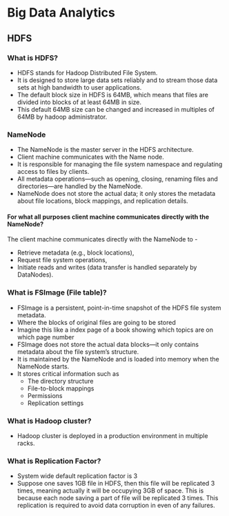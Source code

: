 # Big Data Analytics


## HDFS

### What is HDFS?
- HDFS stands for Hadoop Distributed File System.
- It is designed to store large data sets reliably and to stream those data sets at high bandwidth to user applications.
- The default block size in HDFS is 64MB, which means that files are divided into blocks of at least 64MB in size.
- This default 64MB size can be changed and increased in multiples of 64MB by hadoop administrator.


### NameNode
- The NameNode is the master server in the HDFS architecture.
- Client machine communicates with the Name node.
- It is responsible for managing the file system namespace and regulating access to files by clients.
- All metadata operations—such as opening, closing, renaming files and directories—are handled by the NameNode.
- NameNode does not store the actual data; it only stores the metadata about file locations, block mappings, and replication details.

#### For what all purposes client machine communicates directly with the NameNode?
The client machine communicates directly with the NameNode to -
- Retrieve metadata (e.g., block locations),
- Request file system operations,
- Initiate reads and writes (data transfer is handled separately by DataNodes).

### What is FSImage (File table)?
- FSImage is a persistent, point-in-time snapshot of the HDFS file system metadata.
- Where the blocks of original files are going to be stored
- Imagine this like a index page of a book showing which topics are on which page number
- FSImage does not store the actual data blocks—it only contains metadata about the file system’s structure.
- It is maintained by the NameNode and is loaded into memory when the NameNode starts.
- It stores critical information such as
    - The directory structure
    - File-to-block mappings
    - Permissions
    - Replication settings

### What is Hadoop cluster?
- Hadoop cluster is deployed in a production environment in multiple racks.

### What is Replication Factor?
- System wide default replication factor is 3
- Suppose one saves 1GB file in HDFS, then this file will be replicated 3 times, meaning actually it will be occupying
3GB of space. This is because each node saving a part of file will be replicated 3 times. This replication is required
to avoid data corruption in even of any failures.